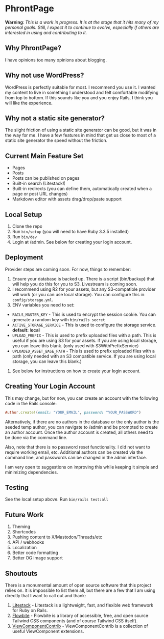 # PhrontPage

**Warning**: _This is a work in progress. It is at the stage that it hits many of my personal goals. Still, I expect it to continue to evolve, especially if others are interested in using and contributing to it._

## Why PhrontPage?

I have opinions too many opinions about blogging.

## Why not use WordPress?

WordPress is perfectly suitable for most. I recommend you use it. I wanted my content to live in something I understood and felt comfortable modifying from top to bottom. If this sounds like you and you enjoy Rails, I think you will like the experience.

## Why not a static site generator?

The slight friction of using a static site generator can be good, but it was in the way for me. I have a few features in mind that get us close to most of a static site generator the speed without the friction.

## Current Main Feature Set
- Pages
- Posts
- Posts can be published on pages
- Built-in search (Litestack!)
- Built-in redirects (you can define them, automatically created when a page or post URL changes)
- Markdown editor with assets drag/drop/paste support

## Local Setup

1. Clone the repo
2. Run `bin/setup` (you will need to have Ruby 3.3.5 installed)
3. Run `bin/dev`
4. Login at /admin. See below for creating your login account.

## Deployment

Provider steps are coming soon. For now, things to remember:
1. Ensure your database is backed up. There is a script (bin/backup) that will help you do this for you to S3. Livestream is coming soon.
1. I recommend using R2 for your assets, but any S3-compatible provider will work (or you can use local storage). You can configure this in `config/storage.yml`.
1. ENV variables you need to set:
  - `RAILS_MASTER_KEY` - This is used to encrypt the session cookie. You can generate a random key with `bin/rails secret`
  - `ACTIVE_STORAGE_SERVICE` - This is used to configure the storage service. **default: local**
  - `UPLOAD_PREFIX` - This is used to prefix uploaded files with a path. This is useful if you are using S3 for your assets. If you are using local storage, you can leave this blank. (only used with S3WithPrefixService)
  - `UPLOADED_ASSET_BASE_PATH` - This is used to prefix uploaded files with a path (only needed with an S3 compatible service. If you are using local storage, you can leave this blank.)
1. See below for instructions on how to create your login account.

## Creating Your Login Account

This may change, but for now, you can create an account with the following code in the Rails console:

```ruby
Author.create!(email: "YOUR_EMAIL", password: "YOUR_PASSWORD")
```

Alternatively, if there are no authors in the database or the only author is the seeded temp author, you can navigate to /admin and be prompted to create an author account. Once the author account is created, all others need to be done via the command line.

Also, note that there is no password reset functionality. I did not want to require working email, etc. Additional authors can be created via the command line, and passwords can be changed in the admin interface.

I am very open to suggestions on improving this while keeping it simple and minimizing dependencies.

## Testing

See the local setup above. Run `bin/rails test:all`

## Future Work

1. Theming
1. Shortcodes
1. Pushing content to X/Mastodon/Threads/etc
1. API / webhooks
1. Localization
1. Better code formatting
1. Better OG image support

## Shoutouts

There is a monumental amount of open source software that this project relies on. It is impossible to list them all, but there are a few that I am using directly that I want to call out and thank:

1. [Litestack](https://github.com/oldmoe/litestack) - Litestack is a lightweight, fast, and flexible web framework for Ruby on Rails.
1. [Flowbite](https://flowbite.com) - Flowbite is a library of accessible, free, and open source Tailwind CSS components (and of course Tailwind CSS itself).
1. [ViewComponentContrib](https://github.com/palkan/view_component-contrib) - ViewComponentContrib is a collection of useful ViewComponent extensions.

[^1]: There are some interesting alternatives for hosting SQLite databases, and I hope to explore them shortly.
